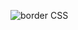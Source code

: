 ![border CSS](https://github.com/Purvesh0810/border.github.io/assets/144791443/cc5da21f-7f0a-45a6-a3bc-c57e0807c77a)
